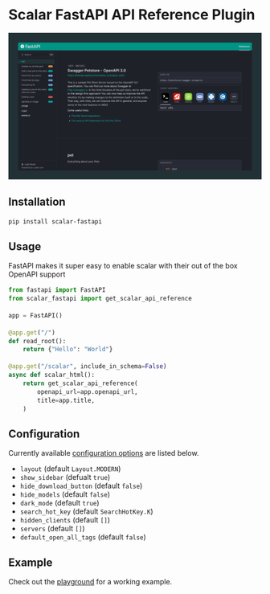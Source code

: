 # Scalar FastAPI API Reference Plugin

![fastapi](fastapi.png)

## Installation

```bash
pip install scalar-fastapi
```

## Usage

FastAPI makes it super easy to enable scalar with their out of the box OpenAPI support

```python
from fastapi import FastAPI
from scalar_fastapi import get_scalar_api_reference

app = FastAPI()

@app.get("/")
def read_root():
    return {"Hello": "World"}

@app.get("/scalar", include_in_schema=False)
async def scalar_html():
    return get_scalar_api_reference(
        openapi_url=app.openapi_url,
        title=app.title,
    )
```

## Configuration

Currently available [configuration options](https://github.com/scalar/scalar/blob/main/documentation/configuration.md) are listed below.

- `layout` (default `Layout.MODERN`)
- `show_sidebar` (defualt `true`)
- `hide_download_button` (default `false`)
- `hide_models` (default `false`)
- `dark_mode` (default `true`)
- `search_hot_key` (default `SearchHotKey.K`)
- `hidden_clients` (default `[]`)
- `servers` (default `[]`)
- `default_open_all_tags` (default `false`)

## Example

Check out the [playground](./playground/README.md) for a working example.
